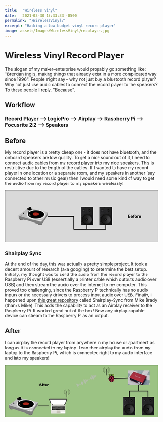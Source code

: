 ```yaml
---
title:  "Wireless Vinyl"
date:   2021-03-30 15:33:33 -0500
permalink: "/WirelessVinyl/"
excerpt: "Hacking a low budget vinyl record player"
image: assets/Images/WirelessVinyl/recplayer.jpg
---
```

# Wireless Vinyl Record Player
The slogan of my maker-enterprise would propably go something like: "Brendan Inglis, making things that already exist in a more complicated way since 1996". People might say - why not just buy a bluetooth record player? Why not just use audio cables to connect the record player to the speakers? To these people I reply, "Because". 

## Workflow
### Record Player --> LogicPro --> Airplay --> Raspberry Pi --> Focusrite 2i2 --> Speakers

## Before
My record player is a pretty cheap one - it does not have bluetooth, and the onboard speakers are low quality. To get a nice sound out of it, I need to connect audio cables from my record player into my nice speakers. This is restrictive due to the length of the cables. If I wanted to have my record player in one location or a separate room, and my speakers in another (say connected to other music gear) then I would need some kind of way to get the audio from my record player to my speakers wirelessly!

![](/assets/Images/WirelessVinyl/before.jpg)


### Shairplay Sync
At the end of the day, this was actually a pretty simple project. It took a decent amount of research (aka googling) to determine the best setup. Initially, my thought was to send the audio from the record player to the Raspberry Pi over USB (essentially a printer cable which outputs audio over USB) and then stream the audio over the internet to my computer. This proved too challenging, since the Raspberry Pi technically has no audio inputs or the necessary drivers to process input audio over USB. Finally, I happened upon [this great repository](https://github.com/mikebrady/shairport-sync) called Shairplay-Sync from Mike Brady (thanks Mike). This adds the capability to act as an Airplay receiver to the Raspberry Pi. It worked great out of the box! Now any airplay capable device can stream to the Raspberry Pi as an output. 

## After 
I can airplay the record player from anywhere in my house or apartment as long as it is connected to my laptop. I can then airplay the audio from my laptop to the Raspberry Pi, which is connected right to my audio interface and into my speakers!

![](/assets/Images/WirelessVinyl/after.jpg)

